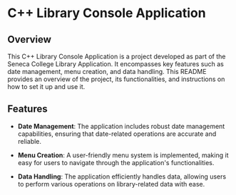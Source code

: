 # C++ Library Console Application

## Overview

This C++ Library Console Application is a project developed as part of the Seneca College Library Application. It encompasses key features such as date management, menu creation, and data handling. This README provides an overview of the project, its functionalities, and instructions on how to set it up and use it.

## Features

- **Date Management**: The application includes robust date management capabilities, ensuring that date-related operations are accurate and reliable.

- **Menu Creation**: A user-friendly menu system is implemented, making it easy for users to navigate through the application's functionalities.

- **Data Handling**: The application efficiently handles data, allowing users to perform various operations on library-related data with ease.
